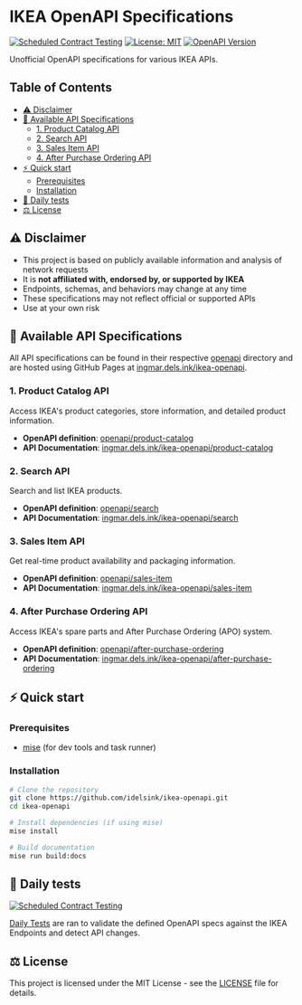 # IKEA OpenAPI Specifications

[![Scheduled Contract Testing](https://github.com/idelsink/ikea-openapi/actions/workflows/scheduled-contract-test.yaml/badge.svg?branch=main&event=schedule)](https://github.com/idelsink/ikea-openapi/actions/workflows/scheduled-contract-test.yaml)
[![License: MIT](https://img.shields.io/badge/License-MIT-yellow.svg)](https://opensource.org/licenses/MIT)
[![OpenAPI Version](https://img.shields.io/badge/OpenAPI-3.1-green.svg)](https://www.openapis.org/)

Unofficial OpenAPI specifications for various IKEA APIs.

<!-- START doctoc generated TOC please keep comment here to allow auto update -->
<!-- DON'T EDIT THIS SECTION, INSTEAD RE-RUN doctoc TO UPDATE -->
## Table of Contents

- [⚠️ Disclaimer](#-disclaimer)
- [🤖 Available API Specifications](#-available-api-specifications)
  - [1. Product Catalog API](#1-product-catalog-api)
  - [2. Search API](#2-search-api)
  - [3. Sales Item API](#3-sales-item-api)
  - [4. After Purchase Ordering API](#4-after-purchase-ordering-api)
- [⚡️ Quick start](#%EF%B8%8F-quick-start)
  - [Prerequisites](#prerequisites)
  - [Installation](#installation)
- [🧪 Daily tests](#%F0%9F%A7%AA-daily-tests)
- [⚖️ License](#-license)

<!-- END doctoc generated TOC please keep comment here to allow auto update -->

## ⚠️ Disclaimer

- This project is based on publicly available information and analysis of network requests
- It is **not affiliated with, endorsed by, or supported by IKEA**
- Endpoints, schemas, and behaviors may change at any time
- These specifications may not reflect official or supported APIs
- Use at your own risk

## 🤖 Available API Specifications

All API specifications can be found in their respective [openapi](openapi) directory and are hosted using GitHub Pages at [ingmar.dels.ink/ikea-openapi](https://ingmar.dels.ink/ikea-openapi).

### 1. Product Catalog API

Access IKEA's product categories, store information, and detailed product information.

- **OpenAPI definition**: [openapi/product-catalog](openapi/product-catalog)
- **API Documentation**: [ingmar.dels.ink/ikea-openapi/product-catalog](https://ingmar.dels.ink/ikea-openapi/product-catalog/)

### 2. Search API

Search and list IKEA products.

- **OpenAPI definition**: [openapi/search](openapi/search)
- **API Documentation**: [ingmar.dels.ink/ikea-openapi/search](https://ingmar.dels.ink/ikea-openapi/search/)

### 3. Sales Item API

Get real-time product availability and packaging information.

- **OpenAPI definition**: [openapi/sales-item](openapi/sales-item)
- **API Documentation**: [ingmar.dels.ink/ikea-openapi/sales-item](https://ingmar.dels.ink/ikea-openapi/sales-item/)

### 4. After Purchase Ordering API

Access IKEA's spare parts and After Purchase Ordering (APO) system.

- **OpenAPI definition**: [openapi/after-purchase-ordering](openapi/after-purchase-ordering)
- **API Documentation**: [ingmar.dels.ink/ikea-openapi/after-purchase-ordering](https://ingmar.dels.ink/ikea-openapi/after-purchase-ordering/)

## ⚡️ Quick start

### Prerequisites

- [mise](https://mise.jdx.dev/) (for dev tools and task runner)

### Installation

```sh
# Clone the repository
git clone https://github.com/idelsink/ikea-openapi.git
cd ikea-openapi

# Install dependencies (if using mise)
mise install

# Build documentation
mise run build:docs
```

## 🧪 Daily tests

[![Scheduled Contract Testing](https://github.com/idelsink/ikea-openapi/actions/workflows/scheduled-contract-test.yaml/badge.svg?branch=main&event=schedule)](https://github.com/idelsink/ikea-openapi/actions/workflows/scheduled-contract-test.yaml)

[Daily Tests](https://github.com/idelsink/ikea-openapi/actions/workflows/scheduled-contract-test.yaml) are ran to validate the defined OpenAPI specs against the IKEA Endpoints and detect API changes.



## ⚖️ License

This project is licensed under the MIT License - see the [LICENSE](LICENSE) file for details.
